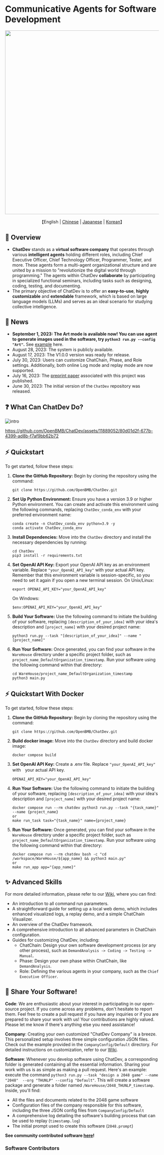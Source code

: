 # Communicative Agents for Software Development

<p align="center">
  <img src='./misc/logo1.png' width=600>
</p>

<p align="center">
    【English | <a href="README-Chinese.md">Chinese</a> | <a href="README-Japanese.md">Japanese</a> | <a href="README-Korean.md">Korean</a>】
</p>

## 📖 Overview

- **ChatDev** stands as a **virtual software company** that operates through various **intelligent agents** holding
  different roles, including Chief Executive Officer, Chief Technology Officer, Programmer, Tester, and more. These
  agents form a multi-agent organizational structure and are united by a mission to "revolutionize the digital world
  through programming." The agents within ChatDev **collaborate** by participating in specialized functional seminars,
  including tasks such as designing, coding, testing, and documenting.
- The primary objective of ChatDev is to offer an **easy-to-use**, **highly customizable** and **extendable** framework,
  which is based on large language models (LLMs) and serves as an ideal scenario for studying collective intelligence.

## 📰 News

* **September 1, 2023: The Art mode is available now! You can use agent to generate images used in the software,
  try ``python3 run.py --config "Art"``.** See [example](WareHouse/gomokugameArtExample_THUNLP_20230831122822) here.
* August 28, 2023: The system is publicly available.
* August 17, 2023: The V1.0.0 version was ready for release.
* July 30, 2023: Users can customize ChatChain, Phase, and Role settings. Additionally, both online Log mode and replay
  mode are now supported.
* July 16, 2023: The [preprint paper](https://arxiv.org/abs/2307.07924) associated with this project was published.
* June 30, 2023: The initial version of the `ChatDev` repository was released.

## ❓ What Can ChatDev Do?

![intro](misc/intro.png)

https://github.com/OpenBMB/ChatDev/assets/11889052/80d01d2f-677b-4399-ad8b-f7af9bb62b72

## ⚡️ Quickstart

To get started, follow these steps:

1. **Clone the GitHub Repository:** Begin by cloning the repository using the command:
   ```
   git clone https://github.com/OpenBMB/ChatDev.git
   ```
2. **Set Up Python Environment:** Ensure you have a version 3.9 or higher Python environment. You can create and
   activate this environment using the following commands, replacing `ChatDev_conda_env` with your preferred environment
   name:
   ```
   conda create -n ChatDev_conda_env python=3.9 -y
   conda activate ChatDev_conda_env
   ```
3. **Install Dependencies:** Move into the `ChatDev` directory and install the necessary dependencies by running:
   ```
   cd ChatDev
   pip3 install -r requirements.txt
   ```
4. **Set OpenAI API Key:** Export your OpenAI API key as an environment variable. Replace `"your_OpenAI_API_key"` with
   your actual API key. Remember that this environment variable is session-specific, so you need to set it again if you
   open a new terminal session.
   On Unix/Linux:
   ```
   export OPENAI_API_KEY="your_OpenAI_API_key"
   ```
   On Windows:
   ```
   $env:OPENAI_API_KEY="your_OpenAI_API_key"
   ```
5. **Build Your Software:** Use the following command to initiate the building of your software,
   replacing `[description_of_your_idea]` with your idea's description and `[project_name]` with your desired project
   name:
   ```
   python3 run.py --task "[description_of_your_idea]" --name "[project_name]"
   ```
6. **Run Your Software:** Once generated, you can find your software in the `WareHouse` directory under a specific
   project folder, such as `project_name_DefaultOrganization_timestamp`. Run your software using the following command
   within that directory:
   ```
   cd WareHouse/project_name_DefaultOrganization_timestamp
   python3 main.py
   ```

## ⚡️ Quickstart With Docker


To get started, follow these steps:

1. **Clone the GitHub Repository:** Begin by cloning the repository using the command:
   ```
   git clone https://github.com/OpenBMB/ChatDev.git
   ```
2. **Build docker image:** Move into the `ChatDev` directory and build docker image:
   ```
   docker compose build
   ```
3. **Set OpenAI API Key:** Create a .env file. Replace `"your_OpenAI_API_key"` with　your actual API key.
   ```
   OPENAI_API_KEY="your_OpenAI_API_key"
   ```
5. **Run Your Software:** Use the following command to initiate the building of your software,
   replacing `[description_of_your_idea]` with your idea's description and `[project_name]` with your desired project
   name:
   ```
   docker compose run --rm chatdev python3 run.py --task "{task_name}" --name {project_name}
   or
   make run_task task="{task_name}" name={project_name}
   ```
6. **Run Your Software:** Once generated, you can find your software in the `WareHouse` directory under a specific
   project folder, such as `project_name_DefaultOrganization_timestamp`. Run your software using the following command
   within that directory:
   ```
   docker compose run --rm chatdev bash -c "cd /workspace/WareHouse/${app_name} && python3 main.py"
   or
   make run_app app="{app_name}"
   ```

## ✨️ Advanced Skills

For more detailed information, please refer to our [Wiki](wiki.md), where you can find:

- An introduction to all command run parameters.
- A straightforward guide for setting up a local web demo, which includes enhanced visualized logs, a replay demo, and a
  simple ChatChain Visualizer.
- An overview of the ChatDev framework.
- A comprehensive introduction to all advanced parameters in ChatChain configuration.
- Guides for customizing ChatDev, including:
    - ChatChain: Design your own software development process (or any other process), such
      as ``DemandAnalysis -> Coding -> Testing -> Manual``.
    - Phase: Design your own phase within ChatChain, like ``DemandAnalysis``.
    - Role: Defining the various agents in your company, such as the ``Chief Executive Officer``.

## 🤗 Share Your Software!

**Code**: We are enthusiastic about your interest in participating in our open-source project. If you come across any
problems, don't hesitate to report them. Feel free to create a pull request if you have any inquiries or if you are
prepared to share your work with us! Your contributions are highly valued. Please let me know if there's anything else
you need assistance!

**Company**: Creating your own customized "ChatDev Company" is a breeze. This personalized setup involves three simple
configuration JSON files. Check out the example provided in the ``CompanyConfig/Default`` directory. For detailed
instructions on customization, refer to our [Wiki](wiki.md).

**Software**: Whenever you develop software using ChatDev, a corresponding folder is generated containing all the
essential information. Sharing your work with us is as simple as making a pull request. Here's an example: execute the
command ``python3 run.py --task "design a 2048 game" --name "2048"  --org "THUNLP" --config "Default"``. This will
create a software package and generate a folder named ``/WareHouse/2048_THUNLP_timestamp``. Inside, you'll find:

- All the files and documents related to the 2048 game software
- Configuration files of the company responsible for this software, including the three JSON config files
  from ``CompanyConfig/Default``
- A comprehensive log detailing the software's building process that can be used to replay (``timestamp.log``)
- The initial prompt used to create this software (``2048.prompt``)

**See community contributed software [here](Contribution.md)!**

### Software Contributors

<a href="https://github.com/qianc62"><img src="https://avatars.githubusercontent.com/u/48988402?v=4" alt="Contributor" style="width:5%; border-radius: 50%;"/></a>
<a href="https://github.com/thinkwee"><img src="https://avatars.githubusercontent.com/u/11889052?v=4" alt="Contributor" style="width:5%; border-radius: 50%;"/></a>
<a href="https://github.com/NA-Wen"><img src="https://avatars.githubusercontent.com/u/92134380?v=4" alt="Contributor" style="width:5%; border-radius: 50%;"/></a>
<a href="https://github.com/lijiahao2022"><img src="https://avatars.githubusercontent.com/u/111221887?v=4" alt="Contributor" style="width:5%; border-radius: 50%;"/></a>
<a href="https://github.com/GeekyWizKid"><img src="https://avatars.githubusercontent.com/u/133981481?v=4" alt="Contributor" style="width:5%; border-radius: 50%;"/></a>

## 📑 Citation

```
@misc{qian2023communicative,
      title={Communicative Agents for Software Development}, 
      author={Chen Qian and Xin Cong and Wei Liu and Cheng Yang and Weize Chen and Yusheng Su and Yufan Dang and Jiahao Li and Juyuan Xu and Dahai Li and Zhiyuan Liu and Maosong Sun},
      year={2023},
      eprint={2307.07924},
      archivePrefix={arXiv},
      primaryClass={cs.SE}
}
```

## ⚖️ License

- The purpose of ChatDev is exclusively for research purposes.
- The source code is licensed under Apache 2.0.
- The datasets are licensed under CC BY NC 4.0, which allows for non-commercial use only. It is important to note that
  any models trained using these datasets should not be employed for purposes other than research.

## Star History

[![Star History Chart](https://api.star-history.com/svg?repos=openbmb/chatdev&type=Date)](https://star-history.com/#openbmb/chatdev&Date)
